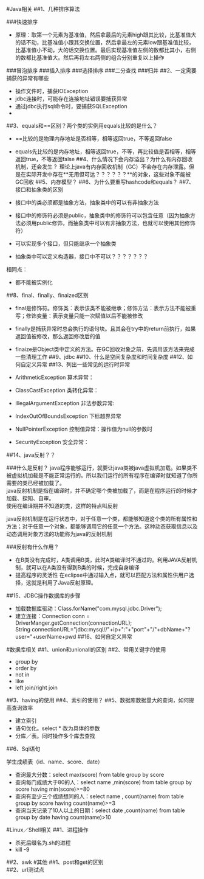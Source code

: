  #Java相关
##1、几种排序算法

###快速排序
* 原理：取第一个元素为基准值，然后拿最后的元素high跟其比较，比基准值大的话不动，比基准值小跟其交换位置，然后拿最左的元素low跟基准值比较，比基准值小不动，大的话交换位置。最后实现基准值左侧的数都比其小，右侧的数都比基准值大。然后再将左右两侧的组合分别重复以上操作 

###冒泡排序
###插入排序
###选择排序
###二分查找
###归并
##2、一定需要捕获的异常有哪些
* 操作文件时，捕获IOException
* jdbc连接时，可能存在连接地址错误要捕获异常
* 通过jdbc执行sql命令时，要捕获SQLException
* 

##3、equals和==区别？两个类的实例用equals比较的是什么？

* ==比较的是物理内存地址是否相等，相等返回true，不等返回false
* equals先比较的是内存地址，相等返回true，不等，再比较值是否相等，相等返回true，不等返回false
##4、什么情况下会内存溢出？为什么有内存回收机制，还会发生？
理论上java有内存回收机制（GC）不会存在内存泄露。但是在实际开发中存在**无用但可达？？？？？？**的对象，这些对象不能被GC回收
##5、内存模型？
##6、为什么要重写hashcode和equals？
##7、接口和抽象类的区别

* 接口中的类必须都是抽象方法，抽象类中的可以有非抽象方法  
* 接口中的修饰符必须是public，抽象类中的修饰符可以包含任意（因为抽象方法必须用public修饰，而抽象类中可以有非抽象方法，也就可以使用其他修饰符）
* 可以实现多个接口，但只能继承一个抽象类
* 抽象类中可以定义构造器，接口中不可以？？？？？？？

相同点：  

* 都不能被实例化

##8、final、finally、finaized区别

* final是修饰符。修饰类：表示该类不能被继承；修饰方法：表示方法不能被重写；修饰变量：表示变量只能一次赋值以后不能被修改
* finally是捕获异常时总会执行的语句块。且其会在try中的return前执行，如果返回值被修改，那么返回修改后的值
* finaize是Object类中定义的方法。在GC回收对象之前，先调用该方法来完成一些清理工作
##9、jdbc
##10、什么是空间复杂度和时间复杂度
##12、如何自定义异常
##13、列出一些常见的运行时异常

* ArithmeticException 算术异常：
* ClassCastException 类转化异常：
* IllegalArgumentException 非法参数异常:
* IndexOutOfBoundsException 下标越界异常
* NullPointerException 控制值异常：操作值为null的参数时
* SecurityException 安全异常：

##14、java反射？？

###什么是反射？
java程序能够运行，就要让java类被java虚拟机加载。如果类不被虚拟机加载是不能正常运行的。所以我们运行的所有程序在编译时就知道了你所需要的类已经被加载了。  
java反射机制是指在编译时，并不确定哪个类被加载了，而是在程序运行的时候才加载、探知、自审。  
使用在编译期并不知道的类，这样的特点叫反射

java反射机制是在运行状态中，对于任意一个类，都能够知道这个类的所有属性和方法；对于任意一个对象，都能够调用它的任意一个方法。这种动态获取信息以及动态调用对象方法的功能称为java的反射机制

###反射有什么作用？

* 在B类没有完成时，A类调用B类，此时A类编译时不通过的。利用JAVA反射机制，就可以在A类没有得到B类的时候，完成自身编译
* 提高程序的灵活性
 在eclipse中通过输入点，就可以匹配方法和属性供用户选择，这就是利用了Java反射原理。



##15、JDBC操作数据库的步骤

* 加载数据库驱动：Class.forName("com.mysql.jdbc.Driver");
* 建立连接：Connection conn = DriverManger.getConnection(connectionURL);  
String connectionURL="jdbc:mysql//"+ip+":"+"port"+"/"+dbName+"?user="+userName+pwd
##16、如何自定义异常



#数据库相关
##1、union和unionall的区别
##2、常用关键字的使用

* group by
* order by
* not in
* like
* left join/right join

##3、having的使用
##4、索引的使用？
##5、数据库数据量大的查询，如何提高查询效率

* 建立索引
* 语句优化。select * 改为具体的参数
* 分库／表。同时操作多个库去查找  

##6、Sql语句

学生成绩表（id、name、score、date）

* 查询最大分数：select max(score) from table group by score
* 查询每门成绩大于80的人：select name ,min(score) from table group by score having min(score)>=80
* 查询有至少三个成绩想同的人：select name , count(name) from table group by score having count(name)>=3
* 查询当天记录了10人以上的日期：select date ,count(name) from table group by date having count(name)>10
 
#Linux／Shell相关
##1、进程操作

* 杀死后缀名为.sh的进程
* kill -9      

##2、awk
#其他
##1、post和get的区别  
##2、url测试点